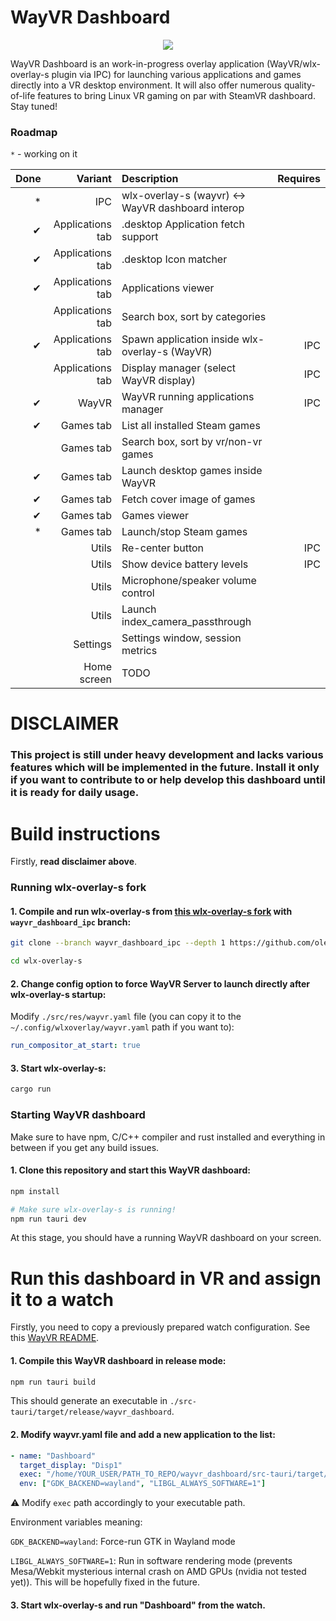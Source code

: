 # WayVR Dashboard

<p align="center">
	<img src="./contrib/screenshot.webp"/>
</p>

WayVR Dashboard is an work-in-progress overlay application (WayVR/wlx-overlay-s plugin via IPC) for launching various applications and games directly into a VR desktop environment. It will also offer numerous quality-of-life features to bring Linux VR gaming on par with SteamVR dashboard. Stay tuned!

### Roadmap

`*` - working on it

| Done |          Variant | Description                                       | Requires |
| ---: | ---------------: | :------------------------------------------------ | -------: |
|   \* |              IPC | wlx-overlay-s (wayvr) <-> WayVR dashboard interop |          |
|   ✔ | Applications tab | .desktop Application fetch support                |          |
|   ✔ | Applications tab | .desktop Icon matcher                             |          |
|   ✔ | Applications tab | Applications viewer                               |          |
|      | Applications tab | Search box, sort by categories                    |          |
|   ✔ | Applications tab | Spawn application inside wlx-overlay-s (WayVR)    |      IPC |
|      | Applications tab | Display manager (select WayVR display)            |      IPC |
|   ✔ |            WayVR | WayVR running applications manager                |      IPC |
|   ✔ |        Games tab | List all installed Steam games                    |          |
|      |        Games tab | Search box, sort by vr/non-vr games               |          |
|   ✔ |        Games tab | Launch desktop games inside WayVR                 |          |
|   ✔ |        Games tab | Fetch cover image of games                        |          |
|   ✔ |        Games tab | Games viewer                                      |          |
|   \* |        Games tab | Launch/stop Steam games                           |          |
|      |            Utils | Re-center button                                  |      IPC |
|      |            Utils | Show device battery levels                        |      IPC |
|      |            Utils | Microphone/speaker volume control                 |          |
|      |            Utils | Launch index_camera_passthrough                   |          |
|      |         Settings | Settings window, session metrics                  |          |
|      |      Home screen | TODO                                              |          |

# DISCLAIMER

### This project is still under heavy development and lacks various features which will be implemented in the future. Install it only if you want to contribute to or help develop this dashboard until it is ready for daily usage.

# Build instructions

Firstly, **read disclaimer above**.

### Running wlx-overlay-s fork

#### 1. Compile and run wlx-overlay-s from [this wlx-overlay-s fork](https://github.com/olekolek1000/wlx-overlay-s) with `wayvr_dashboard_ipc` branch:

```bash
git clone --branch wayvr_dashboard_ipc --depth 1 https://github.com/olekolek1000/wlx-overlay-s

cd wlx-overlay-s
```

#### 2. Change config option to force WayVR Server to launch directly after wlx-overlay-s startup:

Modify `./src/res/wayvr.yaml` file (you can copy it to the `~/.config/wlxoverlay/wayvr.yaml` path if you want to):

```yaml
run_compositor_at_start: true
```

#### 3. Start wlx-overlay-s:

```bash
cargo run
```

### Starting WayVR dashboard

Make sure to have npm, C/C++ compiler and rust installed and everything in between if you get any build issues.

#### 1. Clone this repository and start this WayVR dashboard:

```bash
npm install

# Make sure wlx-overlay-s is running!
npm run tauri dev
```

At this stage, you should have a running WayVR dashboard on your screen.

# Run this dashboard in VR and assign it to a watch

Firstly, you need to copy a previously prepared watch configuration. See this [WayVR README](https://github.com/galister/wlx-overlay-s/tree/main/contrib/wayvr).

#### 1. Compile this WayVR dashboard in release mode:

```bash
npm run tauri build
```

This should generate an executable in `./src-tauri/target/release/wayvr_dashboard`.

#### 2. Modify wayvr.yaml file and add a new application to the list:

```yaml
- name: "Dashboard"
  target_display: "Disp1"
  exec: "/home/YOUR_USER/PATH_TO_REPO/wayvr_dashboard/src-tauri/target/release/wayvr_dashboard"
  env: ["GDK_BACKEND=wayland", "LIBGL_ALWAYS_SOFTWARE=1"]
```

⚠️ Modify `exec` path accordingly to your executable path.

Environment variables meaning:

`GDK_BACKEND=wayland`: Force-run GTK in Wayland mode

`LIBGL_ALWAYS_SOFTWARE=1`: Run in software rendering mode (prevents Mesa/Webkit mysterious internal crash on AMD GPUs (nvidia not tested yet)). This will be hopefully fixed in the future.

#### 3. Start wlx-overlay-s and run "Dashboard" from the watch.
